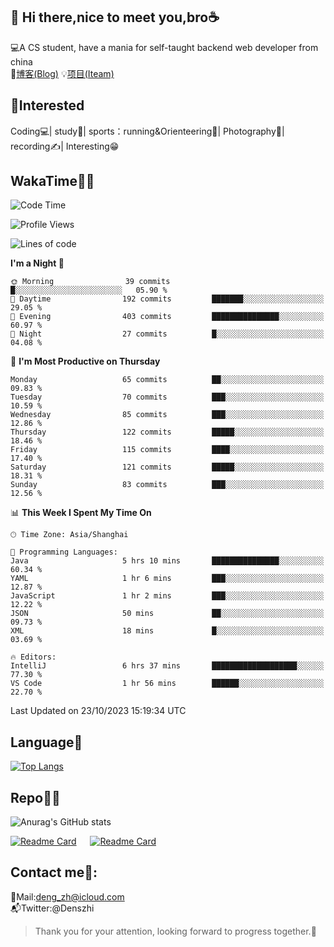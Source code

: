 👋 Hi there,nice to meet you,bro☕
---
💻A CS student, have a mania for self-taught backend web developer from china   
📌[博客(Blog)](https://github.com/HealUP/MyBlog)
💡[项目(Iteam)](https://healup.github.io/)

 <!-- waka-box start -->
 <!-- waka-box end -->
 
🧲**Interested**
--
Coding💻| study📖| sports：running&Orienteering🏃‍| Photography📸| recording✍️| Interesting😁

WakaTime👨‍💻
---
<!--START_SECTION:waka-->
![Code Time](http://img.shields.io/badge/Code%20Time-512%20hrs%2057%20mins-blue)

![Profile Views](http://img.shields.io/badge/Profile%20Views-4-blue)

![Lines of code](https://img.shields.io/badge/From%20Hello%20World%20I%27ve%20Written-169.8%20thousand%20lines%20of%20code-blue)

**I'm a Night 🦉** 

```text
🌞 Morning                39 commits          █░░░░░░░░░░░░░░░░░░░░░░░░   05.90 % 
🌆 Daytime                192 commits         ███████░░░░░░░░░░░░░░░░░░   29.05 % 
🌃 Evening                403 commits         ███████████████░░░░░░░░░░   60.97 % 
🌙 Night                  27 commits          █░░░░░░░░░░░░░░░░░░░░░░░░   04.08 % 
```
📅 **I'm Most Productive on Thursday** 

```text
Monday                   65 commits          ██░░░░░░░░░░░░░░░░░░░░░░░   09.83 % 
Tuesday                  70 commits          ███░░░░░░░░░░░░░░░░░░░░░░   10.59 % 
Wednesday                85 commits          ███░░░░░░░░░░░░░░░░░░░░░░   12.86 % 
Thursday                 122 commits         █████░░░░░░░░░░░░░░░░░░░░   18.46 % 
Friday                   115 commits         ████░░░░░░░░░░░░░░░░░░░░░   17.40 % 
Saturday                 121 commits         █████░░░░░░░░░░░░░░░░░░░░   18.31 % 
Sunday                   83 commits          ███░░░░░░░░░░░░░░░░░░░░░░   12.56 % 
```


📊 **This Week I Spent My Time On** 

```text
🕑︎ Time Zone: Asia/Shanghai

💬 Programming Languages: 
Java                     5 hrs 10 mins       ███████████████░░░░░░░░░░   60.34 % 
YAML                     1 hr 6 mins         ███░░░░░░░░░░░░░░░░░░░░░░   12.87 % 
JavaScript               1 hr 2 mins         ███░░░░░░░░░░░░░░░░░░░░░░   12.22 % 
JSON                     50 mins             ██░░░░░░░░░░░░░░░░░░░░░░░   09.73 % 
XML                      18 mins             █░░░░░░░░░░░░░░░░░░░░░░░░   03.69 % 

🔥 Editors: 
IntelliJ                 6 hrs 37 mins       ███████████████████░░░░░░   77.30 % 
VS Code                  1 hr 56 mins        ██████░░░░░░░░░░░░░░░░░░░   22.70 % 
```


 Last Updated on 23/10/2023 15:19:34 UTC
<!--END_SECTION:waka-->

Language🚀
---
[![Top Langs](https://github-readme-stats.vercel.app/api/top-langs/?username=HealUP&layout=compact&hide_border=true)](https://github.com/HealUP)

Repo🧑‍💻
---
![Anurag's GitHub stats](https://github-readme-stats.vercel.app/api?username=HealUP&count_private=true&show_icons=true&theme=gruvbox&hide_border=true) 

[![Readme Card](https://github-readme-stats.vercel.app/api/pin/?username=HealUP&repo=InternetEy&theme=transparent)](https://github.com/HealUP/InternetEy) &emsp;
[![Readme Card](https://github-readme-stats.vercel.app/api/pin/?username=HealUP&repo=CampusExperience&theme=transparent)](https://github.com/HealUP/CampusExperience)


Contact me📱:
---
📮Mail:deng_zh@icloud.com  
📬Twitter:@Denszhi  

> Thank you for your attention, looking forward to progress together.🎉

